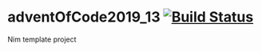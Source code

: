 # adventOfCode2019_13 [![Build Status](https://travis-ci.org/lguzzon-NIM/adventOfCode2019_13.svg?branch=master)](https://travis-ci.org/lguzzon-NIM/adventOfCode2019_13)

Nim template project
